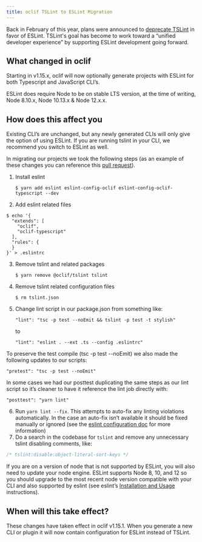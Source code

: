 ```yaml
---
title: oclif TSLint to ESLint Migration
---
```


Back in February of this year, plans were announced to [deprecate TSLint](https://github.com/palantir/tslint/issues/4534) in favor of ESLint. TSLint's goal has become to work toward a “unified developer experience” by supporting ESLint development going forward.



## What changed in oclif

Starting in v1.15.x, oclif will now optionally generate projects with ESLint for both Typescript and JavaScript CLI’s.

ESLint does require Node to be on stable LTS version, at the time of writing, Node 8.10.x, Node 10.13.x & Node 12.x.x.

## How does this affect you

Existing CLI’s are unchanged, but any newly generated CLIs will only give the option of using ESLint. If you are running tslint in your CLI, we recommend you switch to ESLint as well.

In migrating our projects we took the following steps (as an example of these changes you can reference this [pull request](https://github.com/oclif/githubcli/pull/10)).

1. Install eslint

    `$ yarn add eslint eslint-config-oclif eslint-config-oclif-typescript --dev`
2. Add eslint related files
```shell
$ echo '{
  "extends": [
    "oclif",
    "oclif-typescript"
  ],
  "rules": {
  }
}' > .eslintrc
```
3. Remove tslint and related packages

    `$ yarn remove @oclif/tslint tslint`
4. Remove tslint related configuration files

    `$ rm tslint.json`
5. Change lint script in our package.json from something like:

    `"lint": "tsc -p test --noEmit && tslint -p test -t stylish"`
    
    to
    
    `"lint": "eslint . --ext .ts --config .eslintrc"`

To preserve the test compile (tsc -p test --noEmit) we also made the following updates to our scripts:

`"pretest": "tsc -p test --noEmit"`

In some cases we had our posttest duplicating the same steps as our lint script so it’s cleaner to have it reference the lint job directly with:

`"posttest": "yarn lint"`


6. Run `yarn lint --fix`. This attempts to auto-fix any linting violations automatically. In the case an auto-fix isn’t available it should be fixed manually or ignored (see the [eslint configuration doc](https://eslint.org/docs/user-guide/configuring) for more information) 
7. Do a search in the codebase for `tslint` and remove any unnecessary tslint disabling comments, like: 
```javascript
/* tslint:disable:object-literal-sort-keys */
```


If you are on a version of node that is not supported by ESLint, you will also need to update your node engine. ESLint supports Node 8, 10, and 12 so you should upgrade to the most recent node version compatible with your CLI and also supported by eslint (see eslint’s [Installation and Usage](https://www.npmjs.com/package/eslint#installation-and-usage) instructions).

## When will this take effect?

These changes have taken effect in oclif v1.15.1. When you generate a new CLI or plugin it will now contain configuration for ESLint instead of TSLint.
